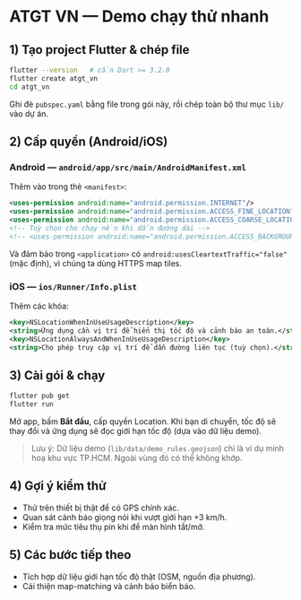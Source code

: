 # ATGT VN — Demo chạy thử nhanh

## 1) Tạo project Flutter & chép file
```bash
flutter --version   # cần Dart >= 3.2.0
flutter create atgt_vn
cd atgt_vn
```

Ghi đè `pubspec.yaml` bằng file trong gói này, rồi chép toàn bộ thư mục `lib/` vào dự án.

## 2) Cấp quyền (Android/iOS)

### Android — `android/app/src/main/AndroidManifest.xml`
Thêm vào trong thẻ `<manifest>`:
```xml
<uses-permission android:name="android.permission.INTERNET"/>
<uses-permission android:name="android.permission.ACCESS_FINE_LOCATION"/>
<uses-permission android:name="android.permission.ACCESS_COARSE_LOCATION"/>
<!-- Tuỳ chọn cho chạy nền khi dẫn đường dài -->
<!-- <uses-permission android:name="android.permission.ACCESS_BACKGROUND_LOCATION"/> -->
```

Và đảm bảo trong `<application>` có `android:usesCleartextTraffic="false"` (mặc định), vì chúng ta dùng HTTPS map tiles.

### iOS — `ios/Runner/Info.plist`
Thêm các khóa:
```xml
<key>NSLocationWhenInUseUsageDescription</key>
<string>Ứng dụng cần vị trí để hiển thị tốc độ và cảnh báo an toàn.</string>
<key>NSLocationAlwaysAndWhenInUseUsageDescription</key>
<string>Cho phép truy cập vị trí để dẫn đường liên tục (tuỳ chọn).</string>
```

## 3) Cài gói & chạy
```bash
flutter pub get
flutter run
```

Mở app, bấm **Bắt đầu**, cấp quyền Location. Khi bạn di chuyển, tốc độ sẽ thay đổi và ứng dụng sẽ đọc giới hạn tốc độ (dựa vào dữ liệu demo).

> Lưu ý: Dữ liệu demo (`lib/data/demo_rules.geojson`) chỉ là ví dụ minh hoạ khu vực TP.HCM. Ngoài vùng đó có thể không khớp.

## 4) Gợi ý kiểm thử
- Thử trên thiết bị thật để có GPS chính xác.
- Quan sát cảnh báo giọng nói khi vượt giới hạn +3 km/h.
- Kiểm tra mức tiêu thụ pin khi để màn hình tắt/mở.

## 5) Các bước tiếp theo
- Tích hợp dữ liệu giới hạn tốc độ thật (OSM, nguồn địa phương).
- Cải thiện map-matching và cảnh báo biển báo.
